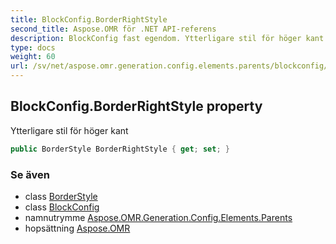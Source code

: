 ```yaml
---
title: BlockConfig.BorderRightStyle
second_title: Aspose.OMR för .NET API-referens
description: BlockConfig fast egendom. Ytterligare stil för höger kant
type: docs
weight: 60
url: /sv/net/aspose.omr.generation.config.elements.parents/blockconfig/borderrightstyle/
---
```

## BlockConfig.BorderRightStyle property

Ytterligare stil för höger kant

```csharp
public BorderStyle BorderRightStyle { get; set; }
```

### Se även

* class [BorderStyle](../../../aspose.omr.generation.config/borderstyle/)
* class [BlockConfig](../)
* namnutrymme [Aspose.OMR.Generation.Config.Elements.Parents](../../blockconfig/)
* hopsättning [Aspose.OMR](../../../)


